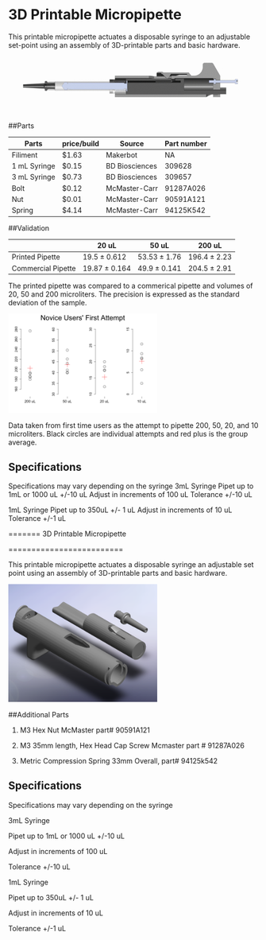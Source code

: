 3D Printable Micropipette
=========================

This printable micropipette actuates a disposable syringe to an adjustable set-point using an assembly of 3D-printable parts and basic hardware.

<img src="images/CAD-renderings/gifs/gif-side-cross1.gif" alt="image" style="width: 500px;"/>

##Parts

| Parts        | price/build | Source         | Part number |
|--------------|-------------|----------------|-------------|
| Filiment     | $1.63       | Makerbot       | NA          |
| 1 mL Syringe | $0.15       | BD Biosciences | 309628      |
| 3 mL Syringe | $0.73       | BD Biosciences | 309657      |
| Bolt         | $0.12       | McMaster-Carr  | 91287A026   |
| Nut          | $0.01       | McMaster-Carr  | 90591A121   |
| Spring       | $4.14       | McMaster-Carr  | 94125K542   |


##Validation

|                    | 20 uL         | 50 uL        | 200 uL       |
|--------------------|---------------|--------------|--------------|
| Printed Pipette    | 19.5 ± 0.612  | 53.53 ± 1.76 | 196.4 ± 2.23 |
| Commercial Pipette | 19.87 ± 0.164 | 49.9 ± 0.141 | 204.5 ± 2.91 |

The printed pipette was compared to a commerical pipette and volumes of 20, 50 and 200 microliters. The precision is expressed as the standard deviation of the sample.


<img src="images/average-first-attempt.png" alt="image" style="width: 300px;"/>

Data taken from first time users as the attempt to pipette 200, 50, 20, and 10 microliters. Black circles are individual attempts and red plus is the group average.


## Specifications
Specifications may vary depending on the syringe
3mL Syringe
Pipet up to 1mL or 1000 uL +/-10 uL
Adjust in increments of 100 uL
Tolerance +/-10 uL

1mL Syringe
Pipet up to 350uL +/- 1 uL
Adjust in increments of 10 uL
Tolerance +/-1 uL

=======
3D Printable Micropipette

=========================



This printable micropipette actuates a disposable syringe an adjustable set point using an assembly of 3D-printable parts and basic hardware.





<img src="images/render-parts.PNG" alt="image" style="width: 300px;"/>





##Additional Parts



1. M3 Hex Nut McMaster part# 90591A121

2. M3 35mm length, Hex Head Cap Screw Mcmaster part # 91287A026

3. Metric Compression Spring 33mm Overall, part# 94125k542


## Specifications

Specifications may vary depending on the syringe

3mL Syringe

Pipet up to 1mL or 1000 uL +/-10 uL

Adjust in increments of 100 uL

Tolerance +/-10 uL



1mL Syringe

Pipet up to 350uL +/- 1 uL

Adjust in increments of 10 uL

Tolerance +/-1 uL
